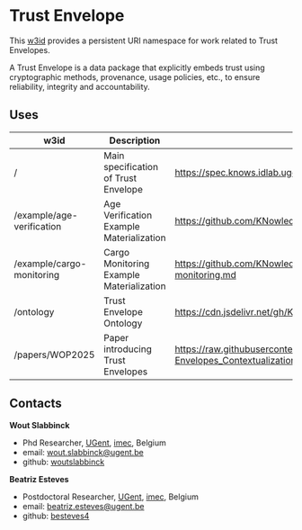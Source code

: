 # Trust Envelope

This [w3id](https://w3id.org/trustenvelope) provides a persistent URI namespace for work related to Trust Envelopes.

A Trust Envelope is a data package that explicitly embeds trust using cryptographic methods, provenance, usage policies, etc., to ensure reliability, integrity and accountability. 

## Uses

| w3id                      | Description                              | URL                                                                                                                           |
| ------------------------- | ---------------------------------------- | ----------------------------------------------------------------------------------------------------------------------------- |
| /                         | Main specification of Trust Envelope     | https://spec.knows.idlab.ugent.be/trustenvelope/latest/                                                                       |
| /example/age-verification | Age Verification Example Materialization | https://github.com/KNowledgeOnWebScale/TrustEnvelope/blob/main/Age-verification.md                                            |
| /example/cargo-monitoring | Cargo Monitoring Example Materialization | https://github.com/KNowledgeOnWebScale/TrustEnvelope/blob/main/Cargo-monitoring.md                                            |
| /ontology                 | Trust Envelope Ontology                  | https://cdn.jsdelivr.net/gh/KNowledgeOnWebScale/TrustEnvelope@master/trustenvelope.ttl                                        |
| /papers/WOP2025           | Paper introducing Trust Envelopes        | https://raw.githubusercontent.com/woutslabbinck/papers/main/2025/Trust-Envelopes_Contextualization-of-History-and-Destiny.pdf |

## Contacts

**Wout Slabbinck**
- Phd Researcher, [UGent](https://www.ugent.be/), [imec](https://www.imec-int.com/en), Belgium
- email: [wout.slabbinck@ugent.be](mailto:wout.slabbinck@ugent.be)
- github: [woutslabbinck](https://github.com/woutslabbinck/)

**Beatriz Esteves**
- Postdoctoral Researcher, [UGent](https://www.ugent.be/), [imec](https://www.imec-int.com/en), Belgium
- email: [beatriz.esteves@ugent.be](mailto:beatriz.esteves@ugent.be)
- github: [besteves4](https://github.com/besteves4)